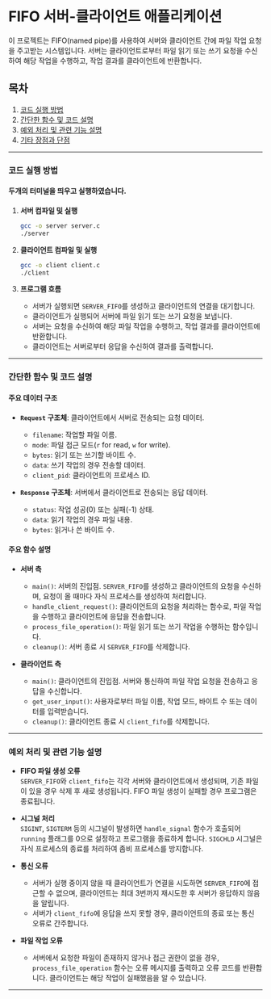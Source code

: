 # FIFO 서버-클라이언트 애플리케이션

이 프로젝트는 FIFO(named pipe)를 사용하여 서버와 클라이언트 간에 파일 작업 요청을 주고받는 시스템입니다. 서버는 클라이언트로부터 파일 읽기 또는 쓰기 요청을 수신하여 해당 작업을 수행하고, 작업 결과를 클라이언트에 반환합니다.

## 목차
1. [코드 실행 방법](#코드-실행-방법)
2. [간단한 함수 및 코드 설명](#간단한-함수-및-코드-설명)
3. [예외 처리 및 관련 기능 설명](#예외-처리-및-관련-기능-설명)
4. [기타 장점과 단점](#기타-장점과-단점)

---

### 코드 실행 방법

#### 두개의 터미널을 띄우고 실행하였습니다.

1. **서버 컴파일 및 실행** 
    ```bash
    gcc -o server server.c
    ./server
    ```

2. **클라이언트 컴파일 및 실행**
    ```bash
    gcc -o client client.c
    ./client
    ```

3. **프로그램 흐름**
   - 서버가 실행되면 `SERVER_FIFO`를 생성하고 클라이언트의 연결을 대기합니다.
   - 클라이언트가 실행되어 서버에 파일 읽기 또는 쓰기 요청을 보냅니다.
   - 서버는 요청을 수신하여 해당 파일 작업을 수행하고, 작업 결과를 클라이언트에 반환합니다.
   - 클라이언트는 서버로부터 응답을 수신하여 결과를 출력합니다.

---

### 간단한 함수 및 코드 설명

#### 주요 데이터 구조

- **`Request` 구조체**: 클라이언트에서 서버로 전송되는 요청 데이터.
    - `filename`: 작업할 파일 이름.
    - `mode`: 파일 접근 모드(`r` for read, `w` for write).
    - `bytes`: 읽기 또는 쓰기할 바이트 수.
    - `data`: 쓰기 작업의 경우 전송할 데이터.
    - `client_pid`: 클라이언트의 프로세스 ID.

- **`Response` 구조체**: 서버에서 클라이언트로 전송되는 응답 데이터.
    - `status`: 작업 성공(0) 또는 실패(-1) 상태.
    - `data`: 읽기 작업의 경우 파일 내용.
    - `bytes`: 읽거나 쓴 바이트 수.

#### 주요 함수 설명

- **서버 측**
  - `main()`: 서버의 진입점. `SERVER_FIFO`를 생성하고 클라이언트의 요청을 수신하며, 요청이 올 때마다 자식 프로세스를 생성하여 처리합니다.
  - `handle_client_request()`: 클라이언트의 요청을 처리하는 함수로, 파일 작업을 수행하고 클라이언트에 응답을 전송합니다.
  - `process_file_operation()`: 파일 읽기 또는 쓰기 작업을 수행하는 함수입니다.
  - `cleanup()`: 서버 종료 시 `SERVER_FIFO`를 삭제합니다.

- **클라이언트 측**
  - `main()`: 클라이언트의 진입점. 서버와 통신하여 파일 작업 요청을 전송하고 응답을 수신합니다.
  - `get_user_input()`: 사용자로부터 파일 이름, 작업 모드, 바이트 수 또는 데이터를 입력받습니다.
  - `cleanup()`: 클라이언트 종료 시 `client_fifo`를 삭제합니다.

---

### 예외 처리 및 관련 기능 설명

- **FIFO 파일 생성 오류**  
  `SERVER_FIFO`와 `client_fifo`는 각각 서버와 클라이언트에서 생성되며, 기존 파일이 있을 경우 삭제 후 새로 생성됩니다. FIFO 파일 생성이 실패할 경우 프로그램은 종료됩니다.

- **시그널 처리**  
  `SIGINT`, `SIGTERM` 등의 시그널이 발생하면 `handle_signal` 함수가 호출되어 `running` 플래그를 0으로 설정하고 프로그램을 종료하게 합니다. `SIGCHLD` 시그널은 자식 프로세스의 종료를 처리하여 좀비 프로세스를 방지합니다.

- **통신 오류**  
  - 서버가 실행 중이지 않을 때 클라이언트가 연결을 시도하면 `SERVER_FIFO`에 접근할 수 없으며, 클라이언트는 최대 3번까지 재시도한 후 서버가 응답하지 않음을 알립니다.
  - 서버가 `client_fifo`에 응답을 쓰지 못할 경우, 클라이언트의 종료 또는 통신 오류로 간주합니다.

- **파일 작업 오류**  
  - 서버에서 요청한 파일이 존재하지 않거나 접근 권한이 없을 경우, `process_file_operation` 함수는 오류 메시지를 출력하고 오류 코드를 반환합니다. 클라이언트는 해당 작업이 실패했음을 알 수 있습니다.

---

